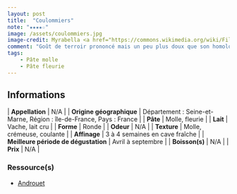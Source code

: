 ```yaml
---
layout: post
title:  "Coulommiers"
note: "★★★★☆"
image: /assets/coulommiers.jpg
image-credit: Myrabella <a href="https://commons.wikimedia.org/wiki/File:Coulommiers_lait_cru.jpg" title="Main Page">Wikimedia Commons</a>
comment: "Goût de terroir prononcé mais un peu plus doux que son homologue le Camembert de Normandie."
tags:
    - Pâte molle
    - Pâte fleurie
---
```


## Informations

| **Appellation** | N/A |
| **Origine géographique** | Département : Seine-et-Marne, Région : île-de-France, Pays : France   |
| **Pâte** | Molle, fleurie |
| **Lait** | Vache, lait cru |
| **Forme** | Ronde |
| **Odeur** | N/A |
| **Texture** | Molle, crémeuse, coulante |
| **Affinage** | 3 à 4 semaines en cave fraîche |
| **Meilleure période de dégustation** | Avril à septembre |
| **Boisson(s)** | N/A |
| **Prix** | N/A |

### Ressource(s)
* [Androuet](http://androuet.com/Coulommiers-112.html)
